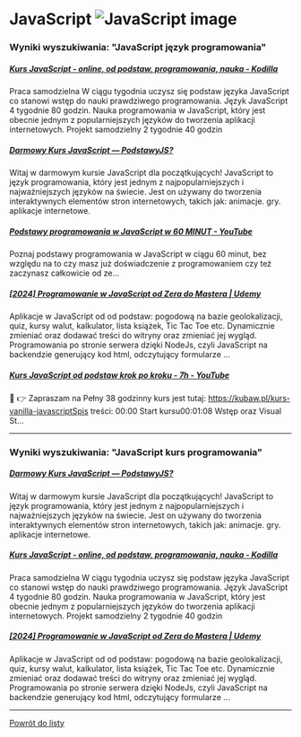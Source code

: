 # JavaScript ![JavaScript image](https://www.tiobe.com/wp-content/themes/tiobe/tiobe-index/images/JavaScript.png)

### Wyniki wyszukiwania: "JavaScript język programowania" 

##### [Kurs JavaScript - online, od podstaw, programowania, nauka - Kodilla](https://kodilla.com/pl/kurs-javascript) 

 Praca samodzielna W ciągu tygodnia uczysz się podstaw języka JavaScript co stanowi wstęp do nauki prawdziwego programowania. Język JavaScript 4 tygodnie 80 godzin. Nauka programowania w JavaScript, który jest obecnie jednym z popularniejszych języków do tworzenia aplikacji internetowych. Projekt samodzielny 2 tygodnie 40 godzin


##### [Darmowy Kurs JavaScript — PodstawyJS?](https://podstawyjs.pl/) 

 Witaj w darmowym kursie JavaScript dla początkujących! JavaScript to język programowania, który jest jednym z najpopularniejszych i najważniejszych języków na świecie. Jest on używany do tworzenia interaktywnych elementów stron internetowych, takich jak: animacje. gry. aplikacje internetowe.


##### [Podstawy programowania w JavaScript w 60 MINUT - YouTube](https://www.youtube.com/watch?v=udxqsJXJM5Q) 

 Poznaj podstawy programowania w JavaScript w ciągu 60 minut, bez względu na to czy masz już doświadczenie z programowaniem czy też zaczynasz całkowicie od ze...


##### [[2024] Programowanie w JavaScript od Zera do Mastera | Udemy](https://www.udemy.com/course/kurs-programowanie-w-javascript-od-zera-do-mastera/) 

 Aplikacje w JavaScript od od podstaw: pogodową na bazie geolokalizacji, quiz, kursy walut, kalkulator, lista książek, Tic Tac Toe etc. Dynamicznie zmieniać oraz dodawać treści do witryny oraz zmieniać jej wygląd. Programowania po stronie serwera dzięki NodeJs, czyli JavaScript na backendzie generujący kod html, odczytujący formularze ...


##### [Kurs JavaScript od podstaw krok po kroku - 7h - YouTube](https://www.youtube.com/watch?v=Jq87JwsbG_E) 

 🚀 👉 Zapraszam na Pełny 38 godzinny kurs jest tutaj: https://kubaw.pl/kurs-vanilla-javascriptSpis treści: 00:00 Start kursu00:01:08 Wstęp oraz Visual St...




---

### Wyniki wyszukiwania: "JavaScript kurs programowania" 

##### [Darmowy Kurs JavaScript — PodstawyJS?](https://podstawyjs.pl/) 

 Witaj w darmowym kursie JavaScript dla początkujących! JavaScript to język programowania, który jest jednym z najpopularniejszych i najważniejszych języków na świecie. Jest on używany do tworzenia interaktywnych elementów stron internetowych, takich jak: animacje. gry. aplikacje internetowe.


##### [Kurs JavaScript - online, od podstaw, programowania, nauka - Kodilla](https://kodilla.com/pl/kurs-javascript) 

 Praca samodzielna W ciągu tygodnia uczysz się podstaw języka JavaScript co stanowi wstęp do nauki prawdziwego programowania. Język JavaScript 4 tygodnie 80 godzin. Nauka programowania w JavaScript, który jest obecnie jednym z popularniejszych języków do tworzenia aplikacji internetowych. Projekt samodzielny 2 tygodnie 40 godzin


##### [[2024] Programowanie w JavaScript od Zera do Mastera | Udemy](https://www.udemy.com/course/kurs-programowanie-w-javascript-od-zera-do-mastera/) 

 Aplikacje w JavaScript od od podstaw: pogodową na bazie geolokalizacji, quiz, kursy walut, kalkulator, lista książek, Tic Tac Toe etc. Dynamicznie zmieniać oraz dodawać treści do witryny oraz zmieniać jej wygląd. Programowania po stronie serwera dzięki NodeJs, czyli JavaScript na backendzie generujący kod html, odczytujący formularze ...




---

 [Powrót do listy](/home/mhz/Dokumenty/studia/sem4/awww/lab1/website/top20.md)